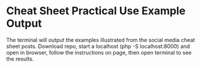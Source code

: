 # Cheat Sheet Practical Use Example Output
The terminal will output the examples illustrated from the social media cheat sheet posts.
Download repo, start a localhost (php -S localhost:8000) and open in browser, follow the instructions on page, then open terminal to see the results.
